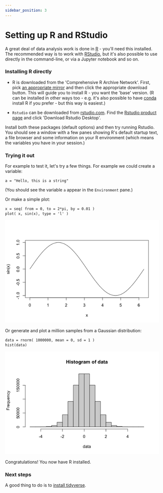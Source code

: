 ```yaml
---
sidebar_position: 3
---
```


# Setting up R and RStudio

A great deal of data analysis work is done in [R](https://www.r-project.org) - you'll need this
installed. The recommended way is to work with [RStudio](https://www.rstudio.com), but it's also
possible to use directly in the command-line, or via a Jupyter notebook and so on.

### Installing R directly

* R is downloaded from the 'Comprehensive R Archive Network'. First, pick [an appropriate
  mirror](https://cran.r-project.org/mirrors.html) and then click the appropriate download button.
  This will guide you to install R - you want the 'base' version. (R can be installed in other ways
  too - e.g. it's also possible to have [conda](CONDA.md) install R if you prefer - but this way is easiest.)

* `Rstudio` can be downloaded from [rstudio.com](https://www.rstudio.com). Find the [Rstudio product
  page](https://www.rstudio.com/products/rstudio/) and click 'Download Rstudio Desktop'.

Install both these packages (default options) and then try running Rstudio. You should see a window
with a few panes showing R's default startup text, a file browser and some information on your R
environment (which means the variables you have in your session.)

### Trying it out

For example to test it, let's try a few things.  For example we could create a variable:

```
a = "Hello, this is a string"
```

(You should see the variable `a` appear in the `Environment` pane.)

Or make a simple plot:

```
x = seq( from = 0, to = 2*pi, by = 0.01 )
plot( x, sin(x), type = 'l' )
```

![img](images/sin.png)

Or generate and plot a million samples from a Gaussian distribution:

```
data = rnorm( 1000000, mean = 0, sd = 1 )
hist(data)
```

![img](images/histogram.png)

Congratulations!  You now have R installed.  

### Next steps

A good thing to do is to [install tidyverse](tidyverse.md).
